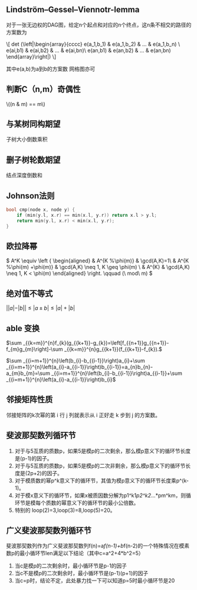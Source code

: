 ## Lindström–Gessel–Viennotr-lemma
对于一张无边权的DAG图，给定n个起点和对应的n个终点，这n条不相交的路径的方案数为

\\[
det (\left|\begin{array}{cccc} 
    e(a_1,b_1) &    e(a_1,b_2)    & ... & e(a_1,b_n) \\ 
    e(ai,b1) &  e(ai,b2)  & ... & e(ai,bn)\\ 
    e(an,b1) & e(an,b2) & ... & e(an,bn) 
\end{array}\right|)
\\]

其中e(a,b)为a到b的方案数
网格图亦可

## 判断C（n,m）奇偶性

\\((n \& m) == m\\)


## 与某树同构期望
子树大小倒数乘积
## 删子树轮数期望
结点深度倒数和
## Johnson法则
```cpp
bool cmp(node x, node y) {
    if (min(y.l, x.r) == min(x.l, y.r)) return x.l > y.l;
    return min(y.l, x.r) < min(x.l, y.r);
}
```
## 欧拉降幂
$
A^K \equiv \left \{
\begin{aligned}
& A^{K \%\phi(m)}  &  \gcd(A,K)=1\\
& A^{K \%\phi(m) +\phi(m)}    & \gcd(A,K) \neq 1, K \geq  \phi(m) \\
& A^{K}   & \gcd(A,K) \neq 1, K <  \phi(m) 
\end{aligned} 
\right.
\qquad
(\ mod\ m)
$
## 绝对值不等式
$||a|-|b|| ≤|a±b|≤|a|+|b|$
## able 变换
$\sum _{{k=m}}^{n}f_{k}(g_{{k+1}}-g_{k})=\left[f_{{n+1}}g_{{n+1}}-f_{m}g_{m}\right]-\sum _{{k=m}}^{n}g_{{k+1}}(f_{{k+1}}-f_{k}).$

$\sum _{{i=m+1}}^{n}\left(b_{i}-b_{{i-1}}\right)a_{i}+\sum _{{i=m+1}}^{n}\left(a_{i}-a_{{i-1}}\right)b_{{i-1}}=a_{n}b_{n}-a_{m}b_{m}=\sum _{{i=m+1}}^{n}\left(b_{i}-b_{{i-1}}\right)a_{{i-1}}+\sum _{{i=m+1}}^{n}\left(a_{i}-a_{{i-1}}\right)b_{i}$
## 邻接矩阵性质
邻接矩阵的k次幂的第 i 行 j 列就表示从 i 正好走 k 步到 j 的方案数。
## 斐波那契数列循环节
1. 对于与5互质的质数p，如果5是模p的二次剩余，那么模p意义下的循环节长度是(p-1)的因子。 
2. 对于与5互质的质数p，如果5是模p的二次非剩余，那么模p意义下的循环节长度是(2p+2)的因子。 
3. 对于模质数的幂p^k意义下的循环节，其值为模p意义下的循环节长度乘p^(k-1)。 
4. 对于模x意义下的循环节，如果x被质因数分解为p1^k1*p2^k2*…*pm^km，则循环节是模每个质数的幂意义下的循环节的最小公倍数。
5. 特别的  loop(2)=3,loop(3)=8,loop(5)=20。

## 广义斐波那契数列循环节
斐波那契数列作为广义斐波那契数列f(n)=a*f(n-1)+b*f(n-2)的一个特殊情况在模素数p的最小循环节len满足以下结论（其中c=a^2+4*b^2=5） 

1. 当c是模p的二次剩余时，最小循环节是p-1的因子 
2. 当c不是模p的二次剩余时，最小循环节是(p-1)(p+1)的因子 
3. 当c=p时，结论不定，此处暴力找一下可以知道p=5时最小循环节是20 
